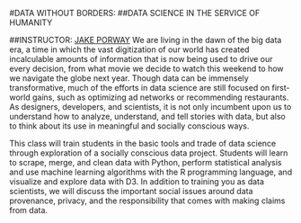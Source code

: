 #DATA WITHOUT BORDERS:
##DATA SCIENCE IN THE SERVICE OF HUMANITY

##INSTRUCTOR: [JAKE PORWAY](http://jakeporway.com)
We are living in the dawn of the big data era, a time in which the vast digitization of our world has created incalculable amounts of information that is now being used to drive our every decision, from what movie we decide to watch this weekend to how we navigate the globe next year. Though data can be immensely transformative, much of the efforts in data science are still focused on first-world gains, such as optimizing ad networks or recommending restaurants. As designers, developers, and scientists, it is not only incumbent upon us to understand how to analyze, understand, and tell stories with data, but also to think about its use in meaningful and socially conscious ways.

This class will train students in the basic tools and trade of data science through exploration of a socially conscious data project. Students will learn to scrape, merge, and clean data with Python, perform statistical analysis and use machine learning algorithms with the R programming language, and visualize and explore data with D3. In addition to training you as data scientists, we will discuss the important social issues around data provenance, privacy, and the responsibility that comes with making claims from data.

